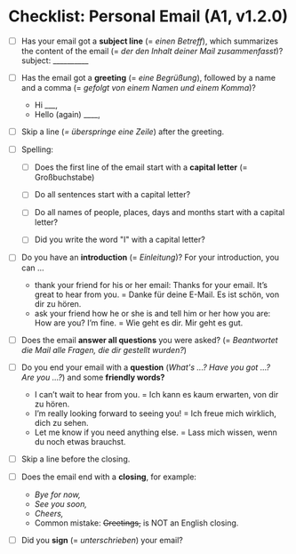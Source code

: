# Checklist: Personal Email (A1, v1.2.0)

- [ ] Has your email got a **subject line** (= _einen Betreff_), which summarizes the content of the email (= _der den Inhalt deiner Mail zusammenfasst_)? subject: \_\_\_\_\_\_\_\_\_\_

- [ ] Has the email got a **greeting** (= _eine Begrüßung_), followed by a name and a comma (= _gefolgt von einem Namen und einem Komma_)? 
  
     - Hi \_\_\_,
     - Hello (again) \_\_\_\_,

- [ ] Skip a line (_= überspringe eine Zeile_) after the greeting.

- [ ] Spelling:
  
     - [ ] Does the first line of the email start with a **capital letter** (= Großbuchstabe)
  
     - [ ] Do all sentences start with a capital letter?
  
     - [ ] Do all names of people, places, days and months start with a capital letter?
  
     - [ ] Did you write the word "I" with a capital letter?

- [ ] Do you have an **introduction** (= _Einleitung_)? For your introduction, you can \...
  
     - thank your friend for his or her email: Thanks for your email. It’s great to hear from you. = Danke für deine E-Mail. Es ist schön, von dir zu hören.
     - ask your friend how he or she is and tell him or her how you are: How are you? I’m fine. = Wie geht es dir. Mir geht es gut.

- [ ] Does the email **answer all questions** you were asked? (= _Beantwortet die Mail alle Fragen, die dir gestellt wurden?_)

- [ ] Do you end your email with a **question** (_What's ...? Have you got ...? Are you ...?_) and some **friendly words?**
  
     - I can’t wait to hear from you. = Ich kann es kaum erwarten, von dir zu hören.
     - I’m really looking forward to seeing you! = Ich freue mich wirklich, dich zu sehen.
     - Let me know if you need anything else. = Lass mich wissen, wenn du noch etwas brauchst.

- [ ] Skip a line before the closing.

- [ ] Does the email end with a **closing**, for example: 
    
    - _Bye for now,_
    - _See you soon,_
    - _Cheers,_
    - Common mistake: ~~Greetings,~~ is NOT an English closing.

- [ ] Did you **sign** (= _unterschrieben_) your email?
